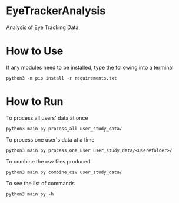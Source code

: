 # EyeTrackerAnalysis
Analysis of Eye Tracking Data

# How to Use
If any modules need to be installed, type the following into a terminal
```
python3 -m pip install -r requirements.txt
```
# How to Run
To process all users' data at once
```
python3 main.py process_all user_study_data/
```
To process one user's data at a time
```
python3 main.py process_one_user user_study_data/<User#folder>/
```
To combine the csv files produced 
```
python3 main.py combine_csv user_study_data/
```
To see the list of commands
```
python3 main.py -h
```


